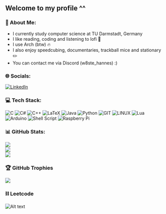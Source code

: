 ## Welcome to my profile ^^

### 💫 About Me:
- I currently study computer science at TU Darmstadt, Germany <br>
- I like reading, coding and listening to lofi 📒 <br>
- I use Arch (btw) 🔥 <br>
- I also enjoy speedcubing, documentaries, trackball mice and stationary ✏️<br>
- You can contact me via Discord (w8ste_hannes) :)


### 🌐 Socials:
[![LinkedIn](https://img.shields.io/badge/LinkedIn-%230077B5.svg?logo=linkedin&logoColor=white)](https://linkedin.com/in/hannes-albert-508029282/) 

### 💻 Tech Stack:
![C](https://img.shields.io/badge/c-%2300599C.svg?style=for-the-badge&logo=c&logoColor=white) ![C#](https://img.shields.io/badge/c%23-%23239120.svg?style=for-the-badge&logo=c-sharp&logoColor=white) ![C++](https://img.shields.io/badge/c++-%2300599C.svg?style=for-the-badge&logo=c%2B%2B&logoColor=white) ![LaTeX](https://img.shields.io/badge/latex-%23008080.svg?style=for-the-badge&logo=latex&logoColor=white) ![Java](https://img.shields.io/badge/java-%23ED8B00.svg?style=for-the-badge&logo=java&logoColor=white) ![Python](https://img.shields.io/badge/python-3670A0?style=for-the-badge&logo=python&logoColor=ffdd54) ![GIT](https://img.shields.io/badge/Git-fc6d26?style=for-the-badge&logo=git&logoColor=white) ![LINUX](https://img.shields.io/badge/Linux-FCC624?style=for-the-badge&logo=linux&logoColor=black) ![Lua](https://img.shields.io/badge/lua-%232C2D72.svg?style=for-the-badge&logo=lua&logoColor=white) ![Arduino](https://img.shields.io/badge/-Arduino-00979D?style=for-the-badge&logo=Arduino&logoColor=white) ![Shell Script](https://img.shields.io/badge/shell_script-%23121011.svg?style=for-the-badge&logo=gnu-bash&logoColor=white) ![Raspberry Pi](https://img.shields.io/badge/-RaspberryPi-C51A4A?style=for-the-badge&logo=Raspberry-Pi)
### 📊 GitHub Stats:
![](https://github-readme-stats.vercel.app/api?username=w8ste&theme=tokyonight&hide_border=false&include_all_commits=true&count_private=true)<br/>
![](https://github-readme-streak-stats.herokuapp.com/?user=w8ste&theme=tokyonight&hide_border=false)<br/>
![](https://github-readme-stats.vercel.app/api/top-langs/?username=w8ste&theme=tokyonight&hide_border=false&include_all_commits=true&count_private=true&layout=compact)

### 🏆 GitHub Trophies
![](https://github-profile-trophy.vercel.app/?username=w8ste&theme=tokyonight&no-frame=false&no-bg=true&margin-w=4)

### ⛓️  Leetcode
![Alt text](https://leetcard.jacoblin.cool/w8st3?theme=nord)
